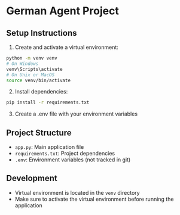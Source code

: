 # German Agent Project

## Setup Instructions

1. Create and activate a virtual environment:
```bash
python -m venv venv
# On Windows
venv\Scripts\activate
# On Unix or MacOS
source venv/bin/activate
```

2. Install dependencies:
```bash
pip install -r requirements.txt
```

3. Create a .env file with your environment variables

## Project Structure
- `app.py`: Main application file
- `requirements.txt`: Project dependencies
- `.env`: Environment variables (not tracked in git)

## Development
- Virtual environment is located in the `venv` directory
- Make sure to activate the virtual environment before running the application 